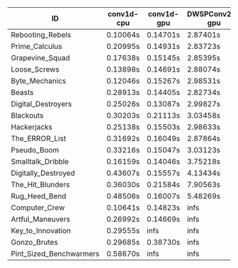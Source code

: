 |ID|conv1d-cpu|conv1d-gpu|DWSPConv2D-gpu|gemm-gpu|avg|
|-|-|-|-|-|-|
|Rebooting_Rebels|0.10064s|0.14701s|2.87401s|1.69433s|1.20400s|
|Prime_Calculus|0.20995s|0.14931s|2.83723s|1.69263s|1.22228s|
|Grapevine_Squad|0.17638s|0.15145s|2.85395s|1.72393s|1.22643s|
|Loose_Screws|0.13898s|0.14691s|2.88074s|1.79277s|1.23985s|
|Byte_Mechanics|0.12046s|0.15267s|2.98531s|1.89373s|1.28804s|
|Beasts|0.28913s|0.14405s|2.82734s|1.93065s|1.29779s|
|Digital_Destroyers|0.25026s|0.13087s|2.99827s|1.89657s|1.31899s|
|Blackouts|0.30203s|0.21113s|3.03458s|1.73236s|1.32003s|
|Hackerjacks|0.25138s|0.15503s|2.98633s|1.89640s|1.32228s|
|The_ERROR_List|0.31692s|0.16049s|2.87864s|1.94298s|1.32476s|
|Pseudo_Boom|0.33216s|0.15047s|3.03123s|1.91698s|1.35771s|
|Smalltalk_Dribble|0.16159s|0.14046s|3.75218s|2.40573s|1.61499s|
|Digitally_Destroyed|0.43607s|0.15557s|4.13434s|2.56073s|1.82168s|
|The_Hit_Blunders|0.36030s|0.21584s|7.90563s|1.88230s|2.59102s|
|Rug_Heed_Bend|0.48506s|0.16007s|5.48269s|4.67655s|2.70109s|
|Computer_Crew|0.10641s|0.14823s|infs|4.38850s|infs|
|Artful_Maneuvers|0.26992s|0.14669s|infs|1.71618s|infs|
|Key_to_Innovation|0.29555s|infs|infs|2.58944s|infs|
|Gonzo_Brutes|0.29685s|0.38730s|infs|4.38165s|infs|
|Pint_Sized_Benchwarmers|0.58670s|infs|infs|4.42782s|infs|
